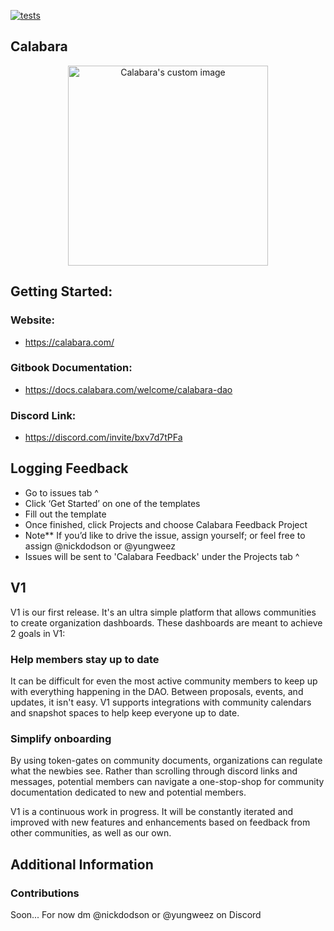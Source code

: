 [![tests](https://github.com/calabara-hq/calabara/actions/workflows/CI.yml/badge.svg)](https://github.com/calabara-hq/calabara/actions/workflows/CI.yml)

## Calabara

<p align="center">
  <img style="width: 20rem" src="https://github.com/calabara-hq/calabara/blob/production/client/public/img/calabara-logo.png" alt="Calabara's custom image"/>
</p>

## Getting Started:

### Website:
 * https://calabara.com/

### Gitbook Documentation:
 * https://docs.calabara.com/welcome/calabara-dao

### Discord Link:
 * https://discord.com/invite/bxv7d7tPFa

## Logging Feedback
 * Go to issues tab ^
 * Click ‘Get Started’ on one of the templates
 * Fill out the template
 * Once finished, click Projects and choose Calabara Feedback Project
 * Note** If you’d like to drive the issue, assign yourself; or feel free to assign @nickdodson or @yungweez
 * Issues will be sent to 'Calabara Feedback' under the Projects tab ^
## V1

V1 is our first release. It's an ultra simple platform that allows communities to create organization dashboards. These dashboards are meant to achieve 2 goals in V1:

### **Help members stay up to date**

It can be difficult for even the most active community members to keep up with everything happening in the DAO. Between proposals, events, and updates, it isn't easy. V1 supports integrations with community calendars and snapshot spaces to help keep everyone up to date. 

### **Simplify onboarding**

By using token-gates on community documents, organizations can regulate what the newbies see. Rather than scrolling through discord links and messages, potential members can navigate a one-stop-shop for community documentation dedicated to new and potential members.

V1 is a continuous work in progress. It will be constantly iterated and improved with new features and enhancements based on feedback from other communities, as well as our own.
## Additional Information

### Contributions

Soon...
For now dm @nickdodson or @yungweez on Discord






